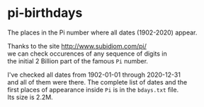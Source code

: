 # pi-birthdays
The places in the Pi number where all dates (1902-2020) appear.

Thanks to the site http://www.subidiom.com/pi/  
we can check occurences of any sequence of digits in  
the initial 2 Billion part of the famous `Pi` number.  

I've checked all dates from 1902-01-01 through 2020-12-31  
and all of them were there. The complete list of dates and the  
first places of appearance inside `Pi` is in the `bdays.txt` file.  
Its size is 2.2M.
